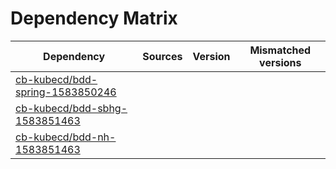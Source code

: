 # Dependency Matrix

Dependency | Sources | Version | Mismatched versions
---------- | ------- | ------- | -------------------
[cb-kubecd/bdd-spring-1583850246](https://github.com/cb-kubecd/bdd-spring-1583850246.git) |  | []() | 
[cb-kubecd/bdd-sbhg-1583851463](https://github.com/cb-kubecd/bdd-sbhg-1583851463.git) |  | []() | 
[cb-kubecd/bdd-nh-1583851463](https://github.com/cb-kubecd/bdd-nh-1583851463.git) |  | []() | 
